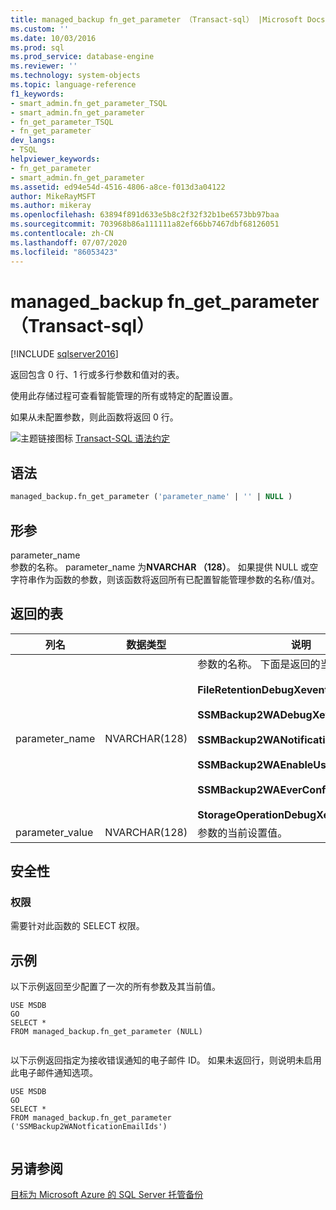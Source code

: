 ```yaml
---
title: managed_backup fn_get_parameter （Transact-sql） |Microsoft Docs
ms.custom: ''
ms.date: 10/03/2016
ms.prod: sql
ms.prod_service: database-engine
ms.reviewer: ''
ms.technology: system-objects
ms.topic: language-reference
f1_keywords:
- smart_admin.fn_get_parameter_TSQL
- smart_admin.fn_get_parameter
- fn_get_parameter_TSQL
- fn_get_parameter
dev_langs:
- TSQL
helpviewer_keywords:
- fn_get_parameter
- smart_admin.fn_get_parameter
ms.assetid: ed94e54d-4516-4806-a8ce-f013d3a04122
author: MikeRayMSFT
ms.author: mikeray
ms.openlocfilehash: 63894f891d633e5b8c2f32f32b1be6573bb97baa
ms.sourcegitcommit: 703968b86a111111a82ef66bb7467dbf68126051
ms.contentlocale: zh-CN
ms.lasthandoff: 07/07/2020
ms.locfileid: "86053423"
---
```

# <a name="managed_backupfn_get_parameter-transact-sql"></a>managed_backup fn_get_parameter （Transact-sql）
[!INCLUDE [sqlserver2016](../../includes/applies-to-version/sqlserver2016.md)]

  返回包含 0 行、1 行或多行参数和值对的表。  
  
 使用此存储过程可查看智能管理的所有或特定的配置设置。  
  
 如果从未配置参数，则此函数将返回 0 行。  
  
 ![主题链接图标](../../database-engine/configure-windows/media/topic-link.gif "“主题链接”图标") [Transact-SQL 语法约定](../../t-sql/language-elements/transact-sql-syntax-conventions-transact-sql.md)  
  
## <a name="syntax"></a>语法  
  
```sql  
managed_backup.fn_get_parameter ('parameter_name' | '' | NULL )  
```  
  
##  <a name="arguments"></a><a name="Arguments"></a>形参  
 parameter_name  
 参数的名称。 parameter_name 为**NVARCHAR （128）**。 如果提供 NULL 或空字符串作为函数的参数，则该函数将返回所有已配置智能管理参数的名称/值对。  
  
## <a name="table-returned"></a>返回的表  
  
|列名|数据类型|说明|  
|-----------------|---------------|-----------------|  
|parameter_name|NVARCHAR(128)|参数的名称。 下面是返回的当前参数列表：<br/><br/>**FileRetentionDebugXevent**<br/><br/>**SSMBackup2WADebugXevent**<br/><br/>**SSMBackup2WANotificationEmailIds**<br/><br/>**SSMBackup2WAEnableUserDefinedPolicy**<br/><br/>**SSMBackup2WAEverConfigured**<br/><br/>**StorageOperationDebugXevent**|  
|parameter_value|NVARCHAR(128)|参数的当前设置值。|  
  
## <a name="security"></a>安全性  
  
### <a name="permissions"></a>权限  
 需要针对此函数的 SELECT 权限。  
  
## <a name="examples"></a>示例  
 以下示例返回至少配置了一次的所有参数及其当前值。  
  
```  
USE MSDB  
GO  
SELECT *   
FROM managed_backup.fn_get_parameter (NULL)  
  
```  
  
 以下示例返回指定为接收错误通知的电子邮件 ID。 如果未返回行，则说明未启用此电子邮件通知选项。  
  
```  
USE MSDB  
GO  
SELECT *  
FROM managed_backup.fn_get_parameter ('SSMBackup2WANotficationEmailIds')  
  
```  
  
## <a name="see-also"></a>另请参阅  
 [目标为 Microsoft Azure 的 SQL Server 托管备份](../../relational-databases/backup-restore/sql-server-managed-backup-to-microsoft-azure.md)  
  
  
